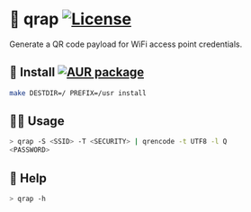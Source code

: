 :poop: qrap
[![License](https://img.shields.io/github/license/aureooms/qrap.svg?style=flat)](https://raw.githubusercontent.com/aureooms/qrap/main/LICENSE)
==

Generate a QR code payload for WiFi access point credentials.

## :minidisc: Install [![AUR package](https://img.shields.io/aur/version/qrap)](https://aur.archlinux.org/packages/qrap)

```sh
make DESTDIR=/ PREFIX=/usr install
```

## :woman_astronaut: Usage

```sh
> qrap -S <SSID> -T <SECURITY> | qrencode -t UTF8 -l Q
<PASSWORD>
```

## :open_book: Help

```sh
> qrap -h
```
